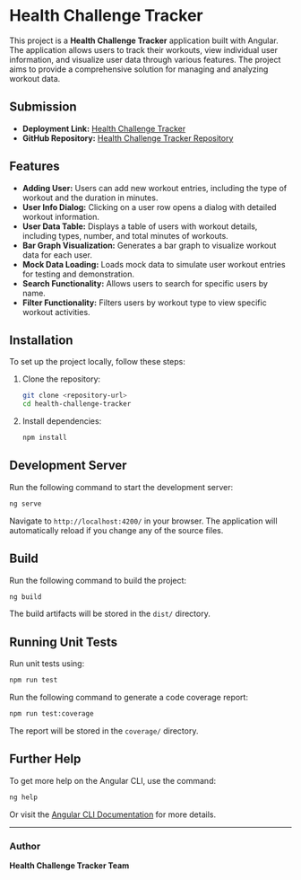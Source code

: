 # Health Challenge Tracker

This project is a **Health Challenge Tracker** application built with Angular. The application allows users to track their workouts, view individual user information, and visualize user data through various features. The project aims to provide a comprehensive solution for managing and analyzing workout data.

## Submission
- **Deployment Link:** [Health Challenge Tracker](#)
- **GitHub Repository:** [Health Challenge Tracker Repository](#)

## Features
- **Adding User:** Users can add new workout entries, including the type of workout and the duration in minutes.
- **User Info Dialog:** Clicking on a user row opens a dialog with detailed workout information.
- **User Data Table:** Displays a table of users with workout details, including types, number, and total minutes of workouts.
- **Bar Graph Visualization:** Generates a bar graph to visualize workout data for each user.
- **Mock Data Loading:** Loads mock data to simulate user workout entries for testing and demonstration.
- **Search Functionality:** Allows users to search for specific users by name.
- **Filter Functionality:** Filters users by workout type to view specific workout activities.

## Installation
To set up the project locally, follow these steps:

1. Clone the repository:
   ```sh
   git clone <repository-url>
   cd health-challenge-tracker
   ```

2. Install dependencies:
   ```sh
   npm install
   ```

## Development Server
Run the following command to start the development server:
```sh
ng serve
```
Navigate to `http://localhost:4200/` in your browser. The application will automatically reload if you change any of the source files.

## Build
Run the following command to build the project:
```sh
ng build
```
The build artifacts will be stored in the `dist/` directory.

## Running Unit Tests
Run unit tests using:
```sh
npm run test
```
Run the following command to generate a code coverage report:
```sh
npm run test:coverage
```
The report will be stored in the `coverage/` directory.

## Further Help
To get more help on the Angular CLI, use the command:
```sh
ng help
```
Or visit the [Angular CLI Documentation](https://angular.io/cli) for more details.

---
### Author
**Health Challenge Tracker Team**

